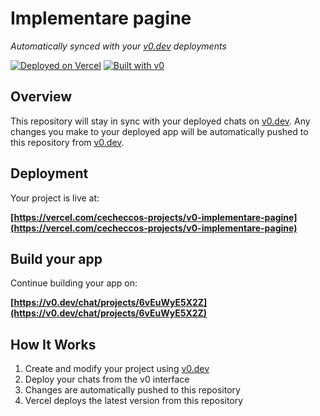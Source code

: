 # Implementare pagine

*Automatically synced with your [v0.dev](https://v0.dev) deployments*

[![Deployed on Vercel](https://img.shields.io/badge/Deployed%20on-Vercel-black?style=for-the-badge&logo=vercel)](https://vercel.com/cecheccos-projects/v0-implementare-pagine)
[![Built with v0](https://img.shields.io/badge/Built%20with-v0.dev-black?style=for-the-badge)](https://v0.dev/chat/projects/6vEuWyE5X2Z)

## Overview

This repository will stay in sync with your deployed chats on [v0.dev](https://v0.dev).
Any changes you make to your deployed app will be automatically pushed to this repository from [v0.dev](https://v0.dev).

## Deployment

Your project is live at:

**[https://vercel.com/cecheccos-projects/v0-implementare-pagine](https://vercel.com/cecheccos-projects/v0-implementare-pagine)**

## Build your app

Continue building your app on:

**[https://v0.dev/chat/projects/6vEuWyE5X2Z](https://v0.dev/chat/projects/6vEuWyE5X2Z)**

## How It Works

1. Create and modify your project using [v0.dev](https://v0.dev)
2. Deploy your chats from the v0 interface
3. Changes are automatically pushed to this repository
4. Vercel deploys the latest version from this repository